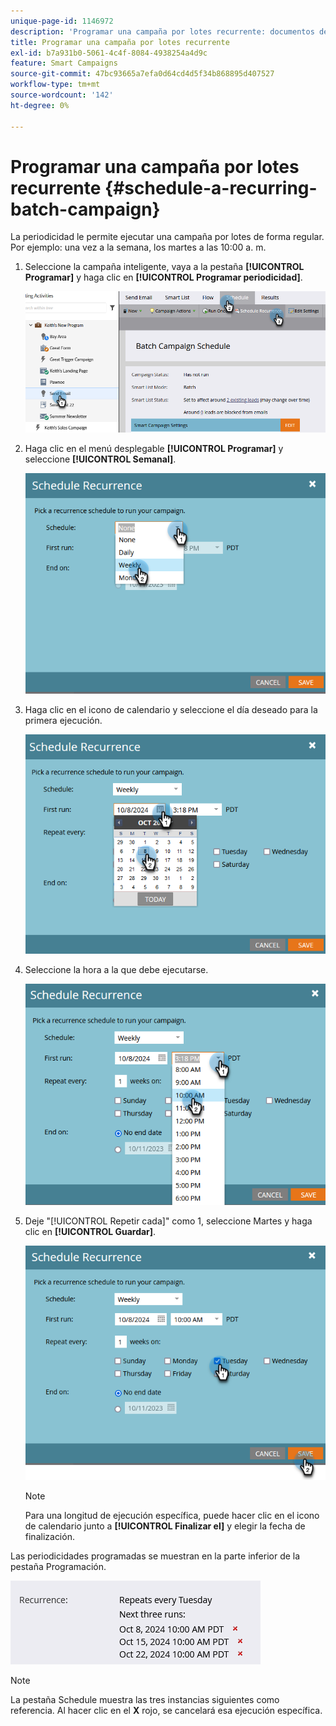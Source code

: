 ```yaml
---
unique-page-id: 1146972
description: 'Programar una campaña por lotes recurrente: documentos de Marketo, documentación del producto'
title: Programar una campaña por lotes recurrente
exl-id: b7a931b0-5061-4c4f-8084-4938254a4d9c
feature: Smart Campaigns
source-git-commit: 47bc93665a7efa0d64cd4d5f34b868895d407527
workflow-type: tm+mt
source-wordcount: '142'
ht-degree: 0%

---
```


# Programar una campaña por lotes recurrente {#schedule-a-recurring-batch-campaign}

La periodicidad le permite ejecutar una campaña por lotes de forma regular. Por ejemplo: una vez a la semana, los martes a las 10:00 a. m.

1. Seleccione la campaña inteligente, vaya a la pestaña **[!UICONTROL Programar]** y haga clic en **[!UICONTROL Programar periodicidad]**.

   ![](assets/schedule-a-recurring-batch-campaign-1.png)

1. Haga clic en el menú desplegable **[!UICONTROL Programar]** y seleccione **[!UICONTROL Semanal]**.

   ![](assets/schedule-a-recurring-batch-campaign-2.png)

1. Haga clic en el icono de calendario y seleccione el día deseado para la primera ejecución.

   ![](assets/schedule-a-recurring-batch-campaign-3.png)

1. Seleccione la hora a la que debe ejecutarse.

   ![](assets/schedule-a-recurring-batch-campaign-4.png)

1. Deje &quot;[!UICONTROL Repetir cada]&quot; como 1, seleccione Martes y haga clic en **[!UICONTROL Guardar]**.

   ![](assets/schedule-a-recurring-batch-campaign-5.png)

   >[!NOTE]
   >
   >Para una longitud de ejecución específica, puede hacer clic en el icono de calendario junto a **[!UICONTROL Finalizar el]** y elegir la fecha de finalización.

Las periodicidades programadas se muestran en la parte inferior de la pestaña Programación.

![](assets/schedule-a-recurring-batch-campaign-6.png)

>[!NOTE]
>
>La pestaña Schedule muestra las tres instancias siguientes como referencia. Al hacer clic en el **X** rojo, se cancelará esa ejecución específica.

